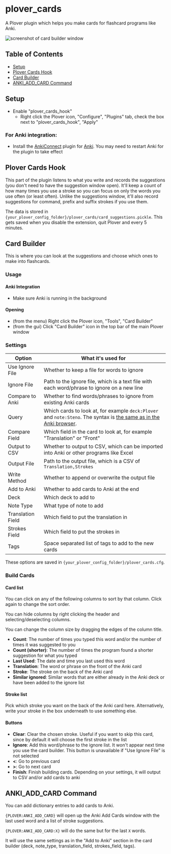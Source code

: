 # plover_cards

A Plover plugin which helps you make cards for flashcard programs like Anki.

![screenshot of card builder window](https://user-images.githubusercontent.com/3298461/119559105-264b1480-bd9a-11eb-8509-c2e97e1bafbc.png)

## Table of Contents
- [Setup](#setup)
- [Plover Cards Hook](#plover-cards-hook)
- [Card Builder](#card-builder)
- [ANKI_ADD_CARD Command](#anki_add_card-command)

## Setup

- Enable "plover_cards_hook"
  - Right click the Plover icon, "Configure", "Plugins" tab, check the box next to "plover_cards_hook", "Apply"

### For Anki integration:

- Install the [AnkiConnect](https://ankiweb.net/shared/info/2055492159) plugin for [Anki](https://apps.ankiweb.net/). You may need to restart Anki for the plugin to take effect

## Plover Cards Hook

This part of the plugin listens to what you write and records the suggestions (you don't need to have the suggestion window open). It'll keep a count of how many times you use a stroke so you can focus on only the words you use often (or least often). Unlike the suggestions window, it'll also record suggestions for command, prefix and suffix strokes if you use them.

The data is stored in `{your_plover_config_folder}/plover_cards/card_suggestions.pickle`. This gets saved when you disable the extension, quit Plover and every 5 minutes.

## Card Builder

This is where you can look at the suggestions and choose which ones to make into flashcards.

### Usage

#### Anki Integration

- Make sure Anki is running in the background

#### Opening

- (from the menu) Right click the Plover icon, "Tools", "Card Builder"
- (from the gui) Click "Card Builder" icon in the top bar of the main Plover window

### Settings

| Option            | What it's used for                                                                                                      |
| ----------------- | ----------------------------------------------------------------------------------------------------------------------- |
| Use Ignore File   | Whether to keep a file for words to ignore                                                                              |
| Ignore File       | Path to the ignore file, which is a text file with each word/phrase to ignore on a new line                             |
| Compare to Anki   | Whether to find words/phrases to ignore from existing Anki cards                                                        |
| Query             | Which cards to look at, for example `deck:Plover` and `note:Steno`. The syntax is [the same as in the Anki browser][1]. |
| Compare Field     | Which field in the card to look at, for example "Translation" or "Front"                                                |
| Output to CSV     | Whether to output to CSV, which can be imported into Anki or other programs like Excel                                  |
| Output File       | Path to the output file, which is a CSV of `Translation,Strokes`                                                        |
| Write Method      | Whether to append or overwrite the output file                                                                          |
| Add to Anki       | Whether to add cards to Anki at the end                                                                                 |
| Deck              | Which deck to add to                                                                                                    |
| Note Type         | What type of note to add                                                                                                |
| Translation Field | Which field to put the translation in                                                                                   |
| Strokes Field     | Which field to put the strokes in                                                                                       |
| Tags              | Space separated list of tags to add to the new cards                                                                    |

[1]: https://docs.ankiweb.net/searching.html

These options are saved in `{your_plover_config_folder}/plover_cards.cfg`.

### Build Cards

#### Card list
You can click on any of the following columns to sort by that column. Click again to change the sort order.

You can hide columns by right clicking the header and selecting/deselecting columns.

You can change the column size by dragging the edges of the column title.

  - **Count**: The number of times you typed this word and/or the number of times it was suggested to you
  - **Count (shorter)**: The number of times the program found a shorter suggestion for what you typed
  - **Last Used**: The date and time you last used this word
  - **Translation**: The word or phrase on the front of the Anki card
  - **Stroke**: The stroke on the back of the Anki card
  - **Similar ignored**: Similar words that are either already in the Anki deck or have been added to the ignore list

#### Stroke list
 Pick which stroke you want on the back of the Anki card here. Alternatively, write your stroke in the box underneath to use something else.
#### Buttons
  - **Clear**: Clear the chosen stroke. Useful if you want to skip this card, since by default it will choose the first stroke in the list
  - **Ignore**: Add this word/phrase to the ignore list. It won't appear next time you use the card builder. This button is unavailable if "Use Ignore File" is not selected
  - **<**: Go to previous card
  - **>**: Go to next card
  - **Finish**: Finish building cards. Depending on your settings, it will output to CSV and/or add cards to anki

## ANKI_ADD_CARD Command

You can add dictionary entries to add cards to Anki.

`{PLOVER:ANKI_ADD_CARD}` will open up the Anki Add Cards window with the last used word and a list of stroke suggestions.

`{PLOVER:ANKI_ADD_CARD:X}` will do the same but for the last `X` words.

It will use the same settings as in the "Add to Anki" section in the card builder (deck, note_type, translation_field, strokes_field, tags).
